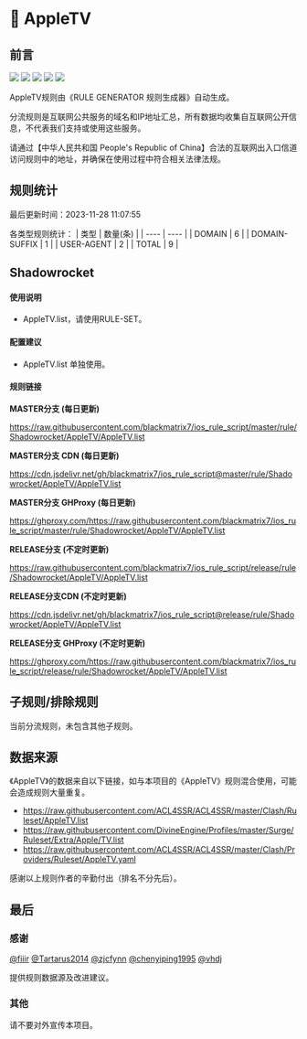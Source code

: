 # 🧸 AppleTV

## 前言

![](https://shields.io/badge/-移除重复规则-ff69b4) ![](https://shields.io/badge/-DOMAIN与DOMAIN--SUFFIX合并-green) ![](https://shields.io/badge/-DOMAIN--SUFFIX间合并-critical) ![](https://shields.io/badge/-DOMAIN--SUFFIX与DOMAIN--KEYWORD合并-blue) ![](https://shields.io/badge/-IP--CIDR(6)合并-blueviolet) 

AppleTV规则由《RULE GENERATOR 规则生成器》自动生成。

分流规则是互联网公共服务的域名和IP地址汇总，所有数据均收集自互联网公开信息，不代表我们支持或使用这些服务。

请通过【中华人民共和国 People's Republic of China】合法的互联网出入口信道访问规则中的地址，并确保在使用过程中符合相关法律法规。

## 规则统计

最后更新时间：2023-11-28 11:07:55

各类型规则统计：
| 类型 | 数量(条)  | 
| ---- | ----  |
| DOMAIN | 6  | 
| DOMAIN-SUFFIX | 1  | 
| USER-AGENT | 2  | 
| TOTAL | 9  | 


## Shadowrocket 

#### 使用说明
- AppleTV.list，请使用RULE-SET。

#### 配置建议
- AppleTV.list 单独使用。

#### 规则链接
**MASTER分支 (每日更新)**

https://raw.githubusercontent.com/blackmatrix7/ios_rule_script/master/rule/Shadowrocket/AppleTV/AppleTV.list

**MASTER分支 CDN (每日更新)**

https://cdn.jsdelivr.net/gh/blackmatrix7/ios_rule_script@master/rule/Shadowrocket/AppleTV/AppleTV.list

**MASTER分支 GHProxy (每日更新)**

https://ghproxy.com/https://raw.githubusercontent.com/blackmatrix7/ios_rule_script/master/rule/Shadowrocket/AppleTV/AppleTV.list

**RELEASE分支 (不定时更新)**

https://raw.githubusercontent.com/blackmatrix7/ios_rule_script/release/rule/Shadowrocket/AppleTV/AppleTV.list

**RELEASE分支CDN (不定时更新)**

https://cdn.jsdelivr.net/gh/blackmatrix7/ios_rule_script@release/rule/Shadowrocket/AppleTV/AppleTV.list

**RELEASE分支 GHProxy (不定时更新)**

https://ghproxy.com/https://raw.githubusercontent.com/blackmatrix7/ios_rule_script/release/rule/Shadowrocket/AppleTV/AppleTV.list

## 子规则/排除规则


当前分流规则，未包含其他子规则。

## 数据来源

《AppleTV》的数据来自以下链接，如与本项目的《AppleTV》规则混合使用，可能会造成规则大量重复。

- https://raw.githubusercontent.com/ACL4SSR/ACL4SSR/master/Clash/Ruleset/AppleTV.list
- https://raw.githubusercontent.com/DivineEngine/Profiles/master/Surge/Ruleset/Extra/Apple/TV.list
- https://raw.githubusercontent.com/ACL4SSR/ACL4SSR/master/Clash/Providers/Ruleset/AppleTV.yaml


感谢以上规则作者的辛勤付出（排名不分先后）。

## 最后

### 感谢

[@fiiir](https://github.com/fiiir) [@Tartarus2014](https://github.com/Tartarus2014) [@zjcfynn](https://github.com/zjcfynn) [@chenyiping1995](https://github.com/chenyiping1995) [@vhdj](https://github.com/vhdj)

提供规则数据源及改进建议。

### 其他

请不要对外宣传本项目。